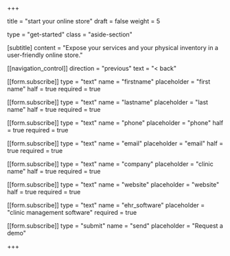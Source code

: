 +++

title = "start your online store"
draft = false
weight = 5

type = "get-started"
class = "aside-section"

[subtitle]
content = "Expose your services and your physical inventory in a user-friendly online store."

[[navigation_control]]
direction = "previous"
text = "&lt; back"

[[form.subscribe]]
type = "text"
name = "firstname"
placeholder = "first name"
half = true
required = true

[[form.subscribe]]
type = "text"
name = "lastname"
placeholder = "last name"
half = true
required = true

[[form.subscribe]]
type = "text"
name = "phone"
placeholder = "phone"
half = true
required = true

[[form.subscribe]]
type = "text"
name = "email"
placeholder = "email"
half = true
required = true

[[form.subscribe]]
type = "text"
name = "company"
placeholder = "clinic name"
half = true
required = true

[[form.subscribe]]
type = "text"
name = "website"
placeholder = "website"
half = true
required = true

[[form.subscribe]]
type = "text"
name = "ehr_software"
placeholder = "clinic management software"
required = true

[[form.subscribe]]
type = "submit"
name = "send"
placeholder = "Request a demo"

+++
